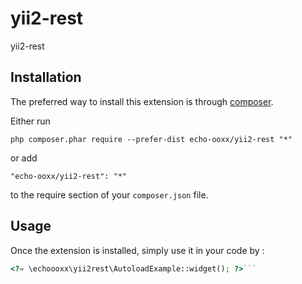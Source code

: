 yii2-rest
=========
yii2-rest

Installation
------------

The preferred way to install this extension is through [composer](http://getcomposer.org/download/).

Either run

```
php composer.phar require --prefer-dist echo-ooxx/yii2-rest "*"
```

or add

```
"echo-ooxx/yii2-rest": "*"
```

to the require section of your `composer.json` file.


Usage
-----

Once the extension is installed, simply use it in your code by  :

```php
<?= \echoooxx\yii2rest\AutoloadExample::widget(); ?>```